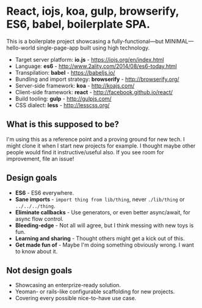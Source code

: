 # React, iojs, koa, gulp, browserify, ES6, babel, boilerplate SPA.

This is a boilerplate project showcasing a fully-functional—but MINIMAL—hello-world single-page-app built using high technology.

 * Target server platform: **io.js** - https://iojs.org/en/index.html
 * Language: **es6** - http://www.2ality.com/2014/08/es6-today.html
 * Transpilation: **babel** - https://babeljs.io/
 * Bundling and import strategy: **browserify** - http://browserify.org/
 * Server-side framework: **koa** - http://koajs.com/
 * Client-side framework: **react** - http://facebook.github.io/react/
 * Build tooling: **gulp** - http://gulpjs.com/
 * CSS dialect: **less** - http://lesscss.org/

## What is this supposed to be?

I'm using this as a reference point and a proving ground for new tech. I might clone it when I start new projects for example. I thought maybe other people would find it instructive/useful also. If you see room for improvement, file an issue!

## Design goals

 * **ES6** - ES6 everywhere.
 * **Sane imports** - `import thing from lib/thing`, never `./lib/thing` or `../../../thing`.
 * **Eliminate callbacks** - Use generators, or even better async/await, for async flow control.
 * **Bleeding-edge** - Not all will agree, but I think messing with new toys is fun.
 * **Learning and sharing** - Thought others might get a kick out of this.
 * **Get made fun of** - Maybe I'm doing something obviously wrong. I want to know about it.

## Not design goals

 * Showcasing an enterprize-ready solution.
 * Yeoman- or rails-like configurable scaffolding for new projects.
 * Covering every possible nice-to-have use case.

